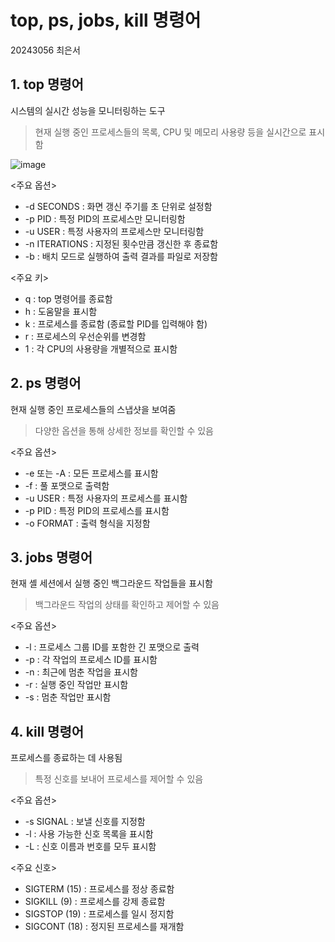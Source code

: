 # top, ps, jobs, kill 명령어
20243056 최은서

## 1. top 명령어
시스템의 실시간 성능을 모니터링하는 도구
> 현재 실행 중인 프로세스들의 목록, CPU 및 메모리 사용량 등을 실시간으로 표시함

![image](https://github.com/kkongkkong-onion/open-source/assets/171305038/c7be0c87-7e8a-4f4b-9d89-3086402add74)

<주요 옵션>
* -d SECONDS : 화면 갱신 주기를 초 단위로 설정함
* -p PID : 특정 PID의 프로세스만 모니터링함
* -u USER : 특정 사용자의 프로세스만 모니터링함
* -n ITERATIONS : 지정된 횟수만큼 갱신한 후 종료함
* -b : 배치 모드로 실행하여 출력 결과를 파일로 저장함

 <주요 키>
 * q : top 명령어를 종료함
 * h : 도움말을 표시함
 * k : 프로세스를 종료함 (종료할 PID를 입력해야 함)
 * r : 프로세스의 우선순위를 변경함
 * 1 : 각 CPU의 사용량을 개별적으로 표시함

## 2. ps 명령어
현재 실행 중인 프로세스들의 스냅샷을 보여줌 
> 다양한 옵션을 통해 상세한 정보를 확인할 수 있음

<주요 옵션>
* -e 또는 -A : 모든 프로세스를 표시함
* -f : 풀 포맷으로 출력함
* -u USER : 특정 사용자의 프로세스를 표시함
* -p PID : 특정 PID의 프로세스를 표시함
* -o FORMAT : 출력 형식을 지정함

## 3. jobs 명령어
현재 셸 세션에서 실행 중인 백그라운드 작업들을 표시함
> 백그라운드 작업의 상태를 확인하고 제어할 수 있음

<주요 옵션>
* -l : 프로세스 그룹 ID를 포함한 긴 포맷으로 출력
* -p : 각 작업의 프로세스 ID를 표시함
* -n : 최근에 멈춘 작업을 표시함
* -r : 실행 중인 작업만 표시함
* -s : 멈춘 작업만 표시함

## 4. kill 명령어
프로세스를 종료하는 데 사용됨
> 특정 신호를 보내어 프로세스를 제어할 수 있음

<주요 옵션>
* -s SIGNAL : 보낼 신호를 지정함
* -l : 사용 가능한 신호 목록을 표시함
* -L : 신호 이름과 번호를 모두 표시함

<주요 신호>
* SIGTERM (15) : 프로세스를 정상 종료함
* SIGKILL (9) : 프로세스를 강제 종료함
* SIGSTOP (19) : 프로세스를 일시 정지함
* SIGCONT (18) : 정지된 프로세스를 재개함


